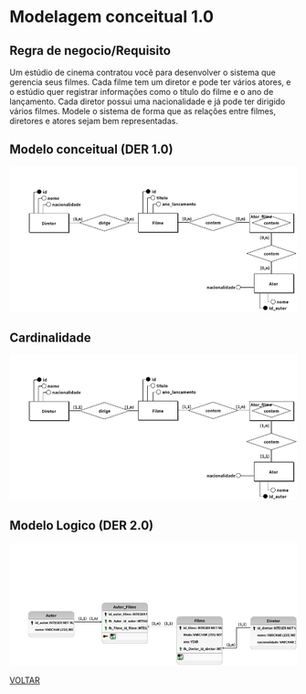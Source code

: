 # Modelagem conceitual 1.0

## Regra de negocio/Requisito

Um estúdio de cinema contratou você para desenvolver o sistema que gerencia seus filmes. Cada filme tem um diretor e pode ter vários atores, e o estúdio quer registrar informações como o título do filme e o ano de lançamento. Cada diretor possui uma nacionalidade e já pode ter dirigido vários filmes. Modele o sistema de forma que as relações entre filmes, diretores e atores sejam bem representadas.

## Modelo conceitual (DER 1.0)

![modelagem 1.0](./correcao/atividade18_semcardinalidade.png)

## Cardinalidade

![cardinalidade](./correcao/atividade18.png)

## Modelo Logico (DER 2.0)

![modelagem 2.0](./logico/atividade18.png)

[VOLTAR](../README.md)
